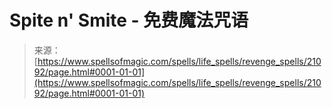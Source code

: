 <!--yml

category: 未分类

date: 2024-06-12 19:04:25

-->

# Spite n' Smite - 免费魔法咒语

> 来源：[https://www.spellsofmagic.com/spells/life_spells/revenge_spells/21092/page.html#0001-01-01](https://www.spellsofmagic.com/spells/life_spells/revenge_spells/21092/page.html#0001-01-01)
